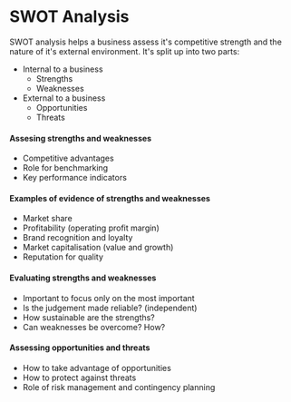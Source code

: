 # SWOT Analysis

SWOT analysis helps a business assess it's competitive strength and the
nature of it's external environment. It's split up into two parts:
* Internal to a business
  - Strengths
  - Weaknesses
* External to a business
  - Opportunities
  - Threats

#### Assesing strengths and weaknesses
* Competitive advantages
* Role for benchmarking
* Key performance indicators

#### Examples of evidence of strengths and weaknesses
* Market share
* Profitability (operating profit margin)
* Brand recognition and loyalty
* Market capitalisation (value and growth)
* Reputation for quality

#### Evaluating strengths and weaknesses
* Important to focus only on the most important
* Is the judgement made reliable? (independent)
* How sustainable are the strengths?
* Can weaknesses be overcome? How?

#### Assessing opportunities and threats
* How to take advantage of opportunities
* How to protect against threats
* Role of risk management and contingency planning
